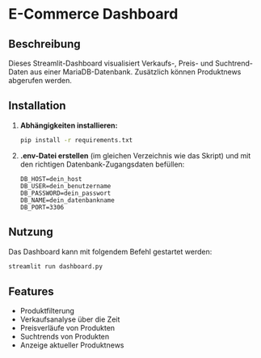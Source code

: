 # E-Commerce Dashboard

## Beschreibung

Dieses Streamlit-Dashboard visualisiert Verkaufs-, Preis- und Suchtrend-Daten aus einer MariaDB-Datenbank. Zusätzlich können Produktnews abgerufen werden.

## Installation

1. **Abhängigkeiten installieren:**

   ```bash
   pip install -r requirements.txt
   ```

2. **.env-Datei erstellen** (im gleichen Verzeichnis wie das Skript) und mit den richtigen Datenbank-Zugangsdaten befüllen:

   ```
   DB_HOST=dein_host
   DB_USER=dein_benutzername
   DB_PASSWORD=dein_passwort
   DB_NAME=dein_datenbankname
   DB_PORT=3306
   ```

## Nutzung

Das Dashboard kann mit folgendem Befehl gestartet werden:

```bash
streamlit run dashboard.py
```

## Features

- Produktfilterung
- Verkaufsanalyse über die Zeit
- Preisverläufe von Produkten
- Suchtrends von Produkten
- Anzeige aktueller Produktnews

